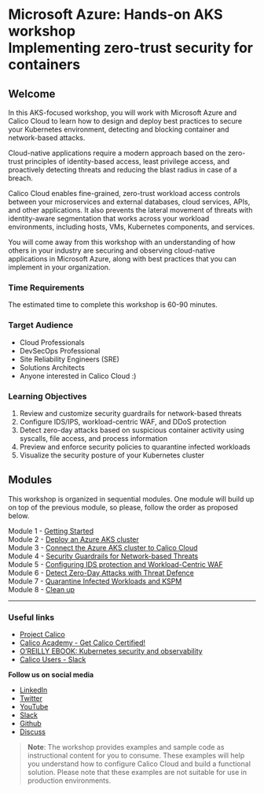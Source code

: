 # Microsoft Azure: Hands-on AKS workshop </br> Implementing zero-trust security for containers

## Welcome

In this AKS-focused workshop, you will work with Microsoft Azure and Calico Cloud to learn how to design and deploy best practices to secure your Kubernetes environment, detecting and blocking container and network-based attacks.

Cloud-native applications require a modern approach based on the zero-trust principles of identity-based access, least privilege access, and proactively detecting threats and reducing the blast radius in case of a breach.

Calico Cloud enables fine-grained, zero-trust workload access controls between your microservices and external databases, cloud services, APIs, and other applications. It also prevents the lateral movement of threats with identity-aware segmentation that works across your workload environments, including hosts, VMs, Kubernetes components, and services.

You will come away from this workshop with an understanding of how others in your industry are securing and observing cloud-native applications in Microsoft Azure, along with best practices that you can implement in your organization.

### Time Requirements

The estimated time to complete this workshop is 60-90 minutes.

### Target Audience

- Cloud Professionals
- DevSecOps Professional
- Site Reliability Engineers (SRE)
- Solutions Architects
- Anyone interested in Calico Cloud :)

### Learning Objectives

1. Review and customize security guardrails for network-based threats
2. Configure IDS/IPS, workload-centric WAF, and DDoS protection
3. Detect zero-day attacks based on suspicious container activity using syscalls, file access, and process information 
4. Preview and enforce security policies to quarantine infected workloads
5. Visualize the security posture of your Kubernetes cluster 

## Modules

This workshop is organized in sequential modules. One module will build up on top of the previous module, so please, follow the order as proposed below.
 
Module 1 - [Getting Started](/modules/module-1-getting-started.md)  
Module 2 - [Deploy an Azure AKS cluster](/modules/module-2-deploy-aks.md)  
Module 3 - [Connect the Azure AKS cluster to Calico Cloud](/modules/module-3-connect-calicocloud.md)  
Module 4 - [Security Guardrails for Network-based Threats](/modules/module-4-security-guardrails.md)  
Module 5 - [Configuring IDS protection and Workload-Centric WAF](/modules/module-5-ids-waf.md)  
Module 6 - [Detect Zero-Day Attacks with Threat Defence](/modules/module-6-threat-defence.md)  
Module 7 - [Quarantine Infected Workloads and KSPM](/modules/module-7-quarantine-kspm.md)  
Module 8 - [Clean up](/modules/module-8-clean-up.md)  

--- 

### Useful links

- [Project Calico](https://www.tigera.io/project-calico/)
- [Calico Academy - Get Calico Certified!](https://academy.tigera.io/)
- [O’REILLY EBOOK: Kubernetes security and observability](https://www.tigera.io/lp/kubernetes-security-and-observability-ebook)
- [Calico Users - Slack](https://slack.projectcalico.org/)

**Follow us on social media**

- [LinkedIn](https://www.linkedin.com/company/tigera/)
- [Twitter](https://twitter.com/tigeraio)
- [YouTube](https://www.youtube.com/channel/UC8uN3yhpeBeerGNwDiQbcgw/)
- [Slack](https://calicousers.slack.com/)
- [Github](https://github.com/tigera-solutions/)
- [Discuss](https://discuss.projectcalico.tigera.io/)

> **Note**: The workshop provides examples and sample code as instructional content for you to consume. These examples will help you understand how to configure Calico Cloud and build a functional solution. Please note that these examples are not suitable for use in production environments.